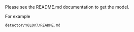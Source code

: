 Please see the README.md documentation to get the model.

For example
```
detector/YOLOV7/README.md
```